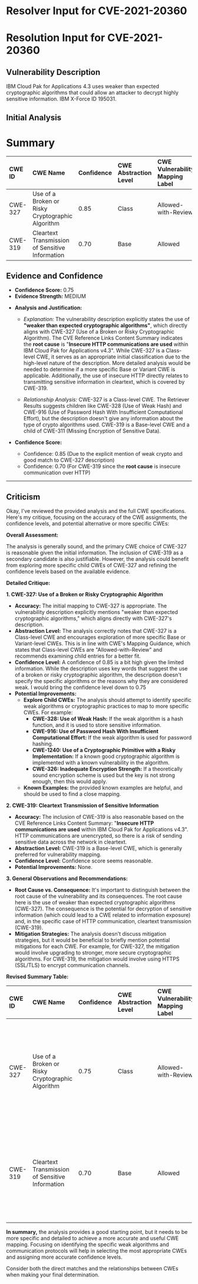 # Resolver Input for CVE-2021-20360

# Resolution Input for CVE-2021-20360

## Vulnerability Description
IBM Cloud Pak for Applications 4.3 uses weaker than expected cryptographic algorithms that could allow an attacker to decrypt highly sensitive information. IBM X-Force ID 195031.

## Initial Analysis
# Summary
| CWE ID  | CWE Name                                                  | Confidence | CWE Abstraction Level | CWE Vulnerability Mapping Label | CWE-Vulnerability Mapping Notes |
| :-------- | :-------------------------------------------------------- | :--------- | :-------------------- | :------------------------------ | :------------------------------ |
| CWE-327 | Use of a Broken or Risky Cryptographic Algorithm          | 0.85       | Class                 | Allowed-with-Review             | Primary CWE                    |
| CWE-319 | Cleartext Transmission of Sensitive Information          | 0.70       | Base                  | Allowed                         | Secondary Candidate             |

## Evidence and Confidence

*   **Confidence Score:** 0.75
*   **Evidence Strength:** MEDIUM

- **Analysis and Justification:**
  - *Explanation:* The vulnerability description explicitly states the use of **"weaker than expected cryptographic algorithms"**, which directly aligns with CWE-327 (Use of a Broken or Risky Cryptographic Algorithm). The CVE Reference Links Content Summary indicates the **root cause** is "**Insecure HTTP communications are used** within IBM Cloud Pak for Applications v4.3". While CWE-327 is a Class-level CWE, it serves as an appropriate initial classification due to the high-level nature of the description. More detailed analysis would be needed to determine if a more specific Base or Variant CWE is applicable. Additionally, the use of insecure HTTP directly relates to transmitting sensitive information in cleartext, which is covered by CWE-319.

  - *Relationship Analysis:* CWE-327 is a Class-level CWE. The Retriever Results suggests children like CWE-328 (Use of Weak Hash) and CWE-916 (Use of Password Hash With Insufficient Computational Effort), but the description doesn't give any information about the type of crypto algorithms used. CWE-319 is a Base-level CWE and a child of CWE-311 (Missing Encryption of Sensitive Data).

- **Confidence Score:**
  - Confidence: 0.85 (Due to the explicit mention of weak crypto and good match to CWE-327 description)
  - Confidence: 0.70 (For CWE-319 since the **root cause** is insecure communication over HTTP)

---

## Criticism
Okay, I've reviewed the provided analysis and the full CWE specifications. Here's my critique, focusing on the accuracy of the CWE assignments, the confidence levels, and potential alternative or more specific CWEs:

**Overall Assessment:**

The analysis is generally sound, and the primary CWE choice of CWE-327 is reasonable given the initial information. The inclusion of CWE-319 as a secondary candidate is also justifiable. However, the analysis could benefit from exploring more specific child CWEs of CWE-327 and refining the confidence levels based on the available evidence.

**Detailed Critique:**

**1. CWE-327: Use of a Broken or Risky Cryptographic Algorithm**

*   **Accuracy:** The initial mapping to CWE-327 is appropriate. The vulnerability description explicitly mentions "weaker than expected cryptographic algorithms," which aligns directly with CWE-327's description.
*   **Abstraction Level:** The analysis correctly notes that CWE-327 is a Class-level CWE and encourages exploration of more specific Base or Variant-level CWEs. This is in line with CWE's Mapping Guidance, which states that Class-level CWEs are "Allowed-with-Review" and recommends examining child entries for a better fit.
*   **Confidence Level:** A confidence of 0.85 is a bit high given the limited information. While the description uses key words that suggest the use of a broken or risky cryptographic algorithm, the description doesn't specify the specific algorithms or the reasons why they are considered weak. I would bring the confidence level down to 0.75
*   **Potential Improvements:**
    *   **Explore Child CWEs:** The analysis should attempt to identify specific weak algorithms or cryptographic practices to map to more specific CWEs. For example:
        *   **CWE-328: Use of Weak Hash:** If the weak algorithm is a hash function, and it is used to store sensitive information.
        *   **CWE-916: Use of Password Hash With Insufficient Computational Effort:** If the weak algorithm is used for password hashing.
        *   **CWE-1240: Use of a Cryptographic Primitive with a Risky Implementation:** If a known good cryptographic algorithm is implemented with a known vulnerability in the algorithm.
        *   **CWE-326: Inadequate Encryption Strength:** If a theoretically sound encryption scheme is used but the key is not strong enough, then this would apply.
    *   **Known Examples:** the provided known examples are helpful, and should be used to find a close mapping.

**2. CWE-319: Cleartext Transmission of Sensitive Information**

*   **Accuracy:** The inclusion of CWE-319 is also reasonable based on the CVE Reference Links Content Summary: "**Insecure HTTP communications are used** within IBM Cloud Pak for Applications v4.3". HTTP communications are unencrypted, so there is a risk of sending sensitive data across the network in cleartext.
*   **Abstraction Level:** CWE-319 is a Base-level CWE, which is generally preferred for vulnerability mapping.
*   **Confidence Level:** Confidence score seems reasonable.
*   **Potential Improvements:** None.

**3. General Observations and Recommendations:**

*   **Root Cause vs. Consequence:**  It's important to distinguish between the root cause of the vulnerability and its consequences. The root cause here is the use of weaker than expected cryptographic algorithms (CWE-327). The consequence is the potential for decryption of sensitive information (which could lead to a CWE related to information exposure) and, in the specific case of HTTP communication, cleartext transmission (CWE-319).
*   **Mitigation Strategies:** The analysis doesn't discuss mitigation strategies, but it would be beneficial to briefly mention potential mitigations for each CWE. For example, for CWE-327, the mitigation would involve upgrading to stronger, more secure cryptographic algorithms. For CWE-319, the mitigation would involve using HTTPS (SSL/TLS) to encrypt communication channels.

**Revised Summary Table:**

| CWE ID  | CWE Name                                                  | Confidence | CWE Abstraction Level | CWE Vulnerability Mapping Label | CWE-Vulnerability Mapping Notes                                                                                                                                                                                                                                                             |
| :-------- | :-------------------------------------------------------- | :--------- | :-------------------- | :------------------------------ | :------------------------------------------------------------------------------------------------------------------------------------------------------------------------------------------------------------------------------------------------------------------------------------------ |
| CWE-327 | Use of a Broken or Risky Cryptographic Algorithm          | 0.75       | Class                 | Allowed-with-Review             | Primary CWE.  Further investigation needed to determine specific weak algorithms used and potentially map to child CWEs like CWE-328, CWE-916, CWE-1240, or CWE-326.                                                                                                                      |
| CWE-319 | Cleartext Transmission of Sensitive Information          | 0.70       | Base                  | Allowed                         | Secondary Candidate.  Arises from the use of insecure HTTP communications which transmit data in cleartext.  Depends on sensitive data actually being transmitted.                                                                                                                            |

**In summary,** the analysis provides a good starting point, but it needs to be more specific and detailed to achieve a more accurate and useful CWE mapping. Focusing on identifying the specific weak algorithms and communication protocols will help in selecting the most appropriate CWEs and assigning more accurate confidence levels.

Consider both the direct matches and the relationships between CWEs
when making your final determination.
        